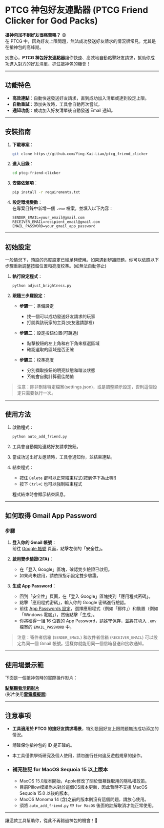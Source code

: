 # PTCG 神包好友連點器 (PTCG Friend Clicker for God Packs)

**搶神包加不到好友很痛苦嗎？** 😩  
在 PTCG 中，因為好友上限問題，無法成功發送好友請求的情況很常見，尤其是在搶神包的高峰期。  

別擔心，**PTCG 神包好友連點器**讓你快速、高效地自動點擊好友請求，幫助你成功進入對方的好友清單，抓住搶神包的機會！  

---

## 功能特色  

- **高效連點**：自動快速發送好友請求，直到成功加入清單或達到設定上限。  
- **自動重試**：添加失敗時，工具會自動再次嘗試。  
- **通知功能**：成功加入好友清單後自動發送 Email 通知。  
<!-- - **自訂點擊速度**：自由調整點擊間隔時間，提升成功率。   -->
---

## 安裝指南  

1. **下載專案**：  
   ```bash
   git clone https://github.com/Ying-Kai-Liao/ptcg_friend_clicker
   ```  

2. **進入目錄**：  
   ```bash
   cd ptcg-friend-clicker
   ```  

3. **安裝依賴項**：  
   ```bash
   pip install -r requirements.txt
   ```  

4. **設定環境變數**：  
   在專案目錄中新增一個 `.env` 檔案，並填入以下內容：  
   ```env
   SENDER_EMAIL=your_email@gmail.com
   RECEIVER_EMAIL=recipient_email@gmail.com
   EMAIL_PASSWORD=your_gmail_app_password
   ```  

---

## 初始設定

一般情況下，預設的亮度設定已經足夠使用。如果遇到辨識問題，你可以依照以下步驟重新調整按鈕位置和亮度校準。(如無法自動停止)

1. **執行設定程式**：
   ```bash
   python adjust_brightness.py
   ```

2. **跟隨三步驟設定**：
   - **步驟一**：準備設定
     - 找一個可以成功發送好友請求的玩家
     - 打開與該玩家的主頁(交友邀請那裡)
   
   - **步驟二**：設定按鈕位置(可跳過)
     - 點擊按鈕的左上角和右下角來框選區域
     - 確認選取的區域是否正確
   
   - **步驟三**：校準亮度
     - 分別擷取按鈕的明亮狀態和暗淡狀態
     - 系統會自動計算最佳閾值

> 注意：除非刪除特定檔案(settings.json)，或是調整顯示設定，否則這個設定只需要執行一次。

---

## 使用方法  

1. 啟動程式：  
   ```bash
   python auto_add_friend.py
   ```  

2. 工具會自動開始連點好友請求按鈕。  

3. 當成功送出好友邀請時，工具會通知你，並結束連點。  

4. 結束程式：
   - 按住 `Delete` 鍵可以正常結束程式(按到停下為止喔!)
   - 按下 `Ctrl+C` 也可以強制結束程式
   
   程式結束時會顯示結束訊息。

---

## 如何取得 Gmail App Password  

### 步驟  

1. **登入你的 Gmail 帳號**：  
   前往 [Google 帳號](https://myaccount.google.com/) 頁面，點擊左側的「安全性」。  

2. **啟用雙步驗證(2FA)**：  
   - 在「登入 Google」區塊，確認雙步驗證已啟用。  
   - 如果尚未啟用，請依照指示設定雙步驗證。  

3. **生成 App Password**：  
   - 回到「安全性」頁面，在「登入 Google」區塊找到「應用程式密碼」。  
   - 點擊「應用程式密碼」，輸入你的 Google 密碼進行驗認。  
   - 前往 [App Passwords 設定](https://myaccount.google.com/apppasswords)，選擇應用程式（例如「郵件」）和裝置（例如「Windows 電腦」），然後點擊「生成」。  
   - 你將獲得一組 16 位數的 App Password，請姊守保存，並將其填入 `.env` 檔案的 `EMAIL_PASSWORD` 中。  
> 注意：寄件者信箱 (`SENDER_EMAIL`) 和收件者信箱 (`RECEIVER_EMAIL`) 可以設定為同一個 Gmail 帳號。這樣你就能用同一個信箱發送和接收通知。

---

## 使用場景示範  

下面是一個搶神包時的實際操作影片：  

[**點擊觀看示範影片**](https://youtu.be/To456YkSjUo)  
(影片使用[**雷電模擬器**](https://www.ldplayer.tw/blog/24307.html))

---

## 注意事項  

- **工具適用於 PTCG 的搶好友請求場景**，特別是因好友上限問題無法成功添加的情況。  
- 請確保你搶神包的 ID 是正確的。
- 本工具僅供學術研究及個人使用，請勿進行任何違反遊戲規章的操作。  

- ### 補充註記 for MacOS Sequoia 15 以上版本
  - MacOS 15.0版本開始，Apple修改了關於螢幕錄取用的隱私權政策。
  - 目前Pillow模組尚未對於這個OS版本更新，因此暫時不支援 MacOS Sequoia 15.0 以後的版本。
  - MacOS Monoma 14 (含)之前的版本則沒有這個問題，請放心使用。
  - 須將 `auto_add_friend.py` 中 `for MacOS` 後面的註解取消才能正常使用。

---  

讓這款工具幫助你，從此不再錯過神包的機會！🎉

